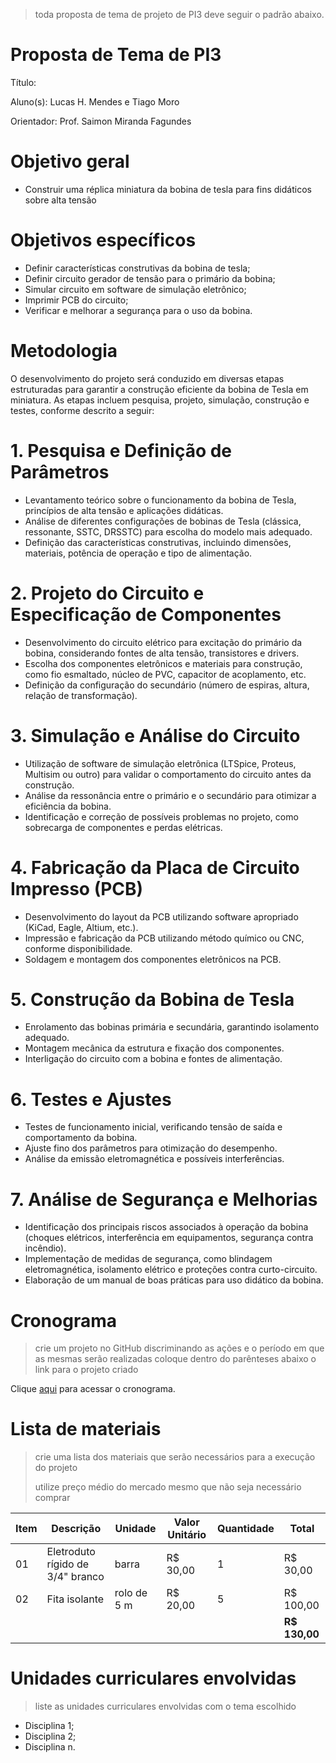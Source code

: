 > toda proposta de tema de projeto de PI3 deve seguir o padrão abaixo.

# Proposta de Tema de PI3
Título:

Aluno(s): Lucas H. Mendes e Tiago Moro

Orientador: Prof. Saimon Miranda Fagundes

# Objetivo geral
 - Construir uma réplica miniatura da bobina de tesla para fins didáticos sobre alta tensão

# Objetivos específicos
 - Definir características construtivas da bobina de tesla; 
 - Definir circuito gerador de tensão para o primário da bobina; 
 - Simular circuito em software de simulação eletrônico; 
 - Imprimir PCB do circuito; 
 - Verificar e melhorar a segurança para o uso da bobina.

# Metodologia

O desenvolvimento do projeto será conduzido em diversas etapas estruturadas para garantir a 
construção eficiente da bobina de Tesla em miniatura. As etapas incluem pesquisa, projeto, 
simulação, construção e testes, conforme descrito a seguir:

# 1. Pesquisa e Definição de Parâmetros
  - Levantamento teórico sobre o funcionamento da bobina de Tesla, princípios de alta tensão e 
aplicações didáticas.
  - Análise de diferentes configurações de bobinas de Tesla (clássica, ressonante, SSTC, 
DRSSTC) para escolha do modelo mais adequado.
  - Definição das características construtivas, incluindo dimensões, materiais, potência de 
operação e tipo de alimentação.
# 2. Projeto do Circuito e Especificação de Componentes
 - Desenvolvimento do circuito elétrico para excitação do primário da bobina, considerando 
fontes de alta tensão, transistores e drivers.
 - Escolha dos componentes eletrônicos e materiais para construção, como fio esmaltado, 
núcleo de PVC, capacitor de acoplamento, etc.
 - Definição da configuração do secundário (número de espiras, altura, relação de 
transformação).
# 3.  Simulação e Análise do Circuito
  - Utilização de software de simulação eletrônica (LTSpice, Proteus, Multisim ou outro) para 
validar o comportamento do circuito antes da construção.
  - Análise da ressonância entre o primário e o secundário para otimizar a eficiência da bobina.
  - Identificação e correção de possíveis problemas no projeto, como sobrecarga de 
componentes e perdas elétricas.
# 4. Fabricação da Placa de Circuito Impresso (PCB)
  - Desenvolvimento do layout da PCB utilizando software apropriado (KiCad, Eagle, Altium, 
etc.).
  - Impressão e fabricação da PCB utilizando método químico ou CNC, conforme 
disponibilidade.
  - Soldagem e montagem dos componentes eletrônicos na PCB.
# 5. Construção da Bobina de Tesla
  - Enrolamento das bobinas primária e secundária, garantindo isolamento adequado.
  - Montagem mecânica da estrutura e fixação dos componentes.
  - Interligação do circuito com a bobina e fontes de alimentação.
# 6. Testes e Ajustes
  -  Testes de funcionamento inicial, verificando tensão de saída e comportamento da bobina.
  -  Ajuste fino dos parâmetros para otimização do desempenho.
  -  Análise da emissão eletromagnética e possíveis interferências.
# 7.  Análise de Segurança e Melhorias
  - Identificação dos principais riscos associados à operação da bobina (choques elétricos, 
interferência em equipamentos, segurança contra incêndio).
  - Implementação de medidas de segurança, como blindagem eletromagnética, isolamento 
elétrico e proteções contra curto-circuito.
  - Elaboração de um manual de boas práticas para uso didático da bobina.

# Cronograma
> crie um projeto no GitHub discriminando as ações e o período em que as mesmas serão realizadas
> coloque dentro do parênteses abaixo o link para o projeto criado

Clique [aqui](https://github.com/users/sergiopetrovcic/projects/8/views/1?layout=roadmap) para acessar o cronograma.

# Lista de materiais
> crie uma lista dos materiais que serão necessários para a execução do projeto
> 
> utilize preço médio do mercado mesmo que não seja necessário comprar

| Item | Descrição | Unidade | Valor Unitário | Quantidade | Total |
| ---- | ------------- | --- | ------------- | ------------- | ------------- |
|  01  | Eletroduto rígido de 3/4" branco | barra | R$ 30,00 | 1 | R$ 30,00 |
|  02  | Fita isolante | rolo de 5 m | R$ 20,00 | 5 | R$ 100,00 |
|    |  |   |  |  | **R$ 130,00** |

# Unidades curriculares envolvidas
> liste as unidades curriculares envolvidas com o tema escolhido
- Disciplina 1;
- Disciplina 2;
- Disciplina n.
